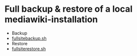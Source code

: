 # Full backup & restore of a local mediawiki-installation
- Backup
 - [fullsitebackup.sh](https://www.mediawiki.org/wiki/Fullsitebackup)
- Restore
 - [fullsiterestore.sh](https://www.mediawiki.org/wiki/Fullsiterestore)
